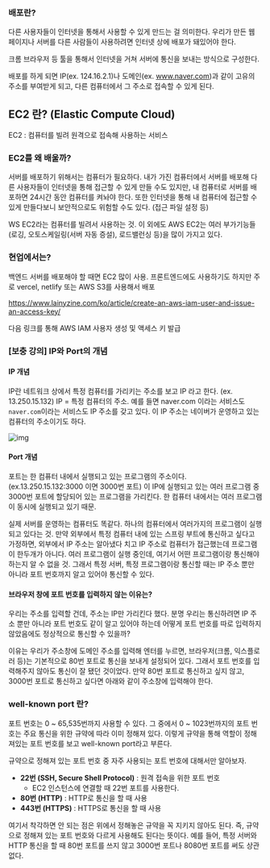 ### 배포란? 
다른 사용자들이 인터넷을 통해서 사용할 수 있게 만드는 걸 의미한다. 
우리가 만든 웹 페이지나 서버를 다른 사람들이 사용하려면 인터넷 상에 배포가 돼있어야 한다. 

크롬 브라우저 등 툴을 통해서 인터넷을 거쳐 서버에 통신을 보내는 방식으로 구성한다.

배포를 하게 되면 IP(ex. 124.16.2.1)나 도메인(ex. www.naver.com)과 같이 고유의 주소를 부여받게 되고, 
다른 컴퓨터에서 그 주소로 접속할 수 있게 된다.

## EC2 란? (Elastic Compute Cloud)
EC2 : 컴퓨터를 빌려 원격으로 접속해 사용하는 서비스 

### EC2를 왜 배울까?
서버를 배포하기 위해서는 컴퓨터가 필요하다. 
내가 가진 컴퓨터에서 서버를 배포해 다른 사용자들이 인터넷을 통해 접근할 수 있게 만들 수도 있지만, 내 컴퓨터로 서버를 배포하면 24시간 동안 컴퓨터를 켜놔야 한다. 
또한 인터넷을 통해 내 컴퓨터에 접근할 수 있게 만들다보니 보안적으로도 위험할 수도 있다. (접근 파일 설정 등)

WS EC2라는 컴퓨터를 빌려서 사용하는 것. 
이 외에도 AWS EC2는 여러 부가기능들(로깅, 오토스케일링(서버 자동 증설), 로드밸런싱 등)을 많이 가지고 있다. 

### 현업에서는?

백엔드 서버를 배포해야 할 때면 EC2 많이 사용.
프론트엔드에도 사용하기도 하지만 주로 vercel, netlify 또는 AWS S3를 사용해서 배포

https://www.lainyzine.com/ko/article/create-an-aws-iam-user-and-issue-an-access-key/

다음 링크를 통해 AWS IAM 사용자 생성 및 액세스 키 발급

### [보충 강의] IP와 Port의 개념

#### IP 개념
IP란 네트워크 상에서 특정 컴퓨터를 가리키는 주소를 보고 IP 라고 한다. (ex. 13.250.15.132)
IP = 특정 컴퓨터의 주소. 예를 들면 naver.com 이라는 서비스도 `naver.com`이라는 서비스도 IP 주소를 갖고 있다.
이 IP 주소는 네이버가 운영하고 있는 컴퓨터의 주소이기도 하다.

![img](https://github.com/al1kite/AWS-wiki/assets/102217402/d800c221-e59c-4b4d-ae33-e9053f9bc268)

#### Port 개념
포트는 한 컴퓨터 내에서 실행되고 있는 프로그램의 주소이다. (ex.13.250.15.132:3000 이면 3000번 포트)
이 IP에 실행되고 있는 여러 프로그램 중 3000번 포트에 할당되어 있는 프로그램을 가리킨다.
한 컴퓨터 내에서는 여러 프로그램이 동시에 실행되고 있기 때문. 

실제 서버를 운영하는 컴퓨터도 똑같다. 하나의 컴퓨터에서 여러가지의 프로그램이 실행되고 있다는 것.
만약 외부에서 특정 컴퓨터 내에 있는 스프링 부트에 통신하고 싶다고 가정하면, 외부에서 IP 주소는 알아냈다 치고
IP 주소로 컴퓨터가 접근했는데 프로그램이 한두개가 아니다. 여러 프로그램이 실행 중인데, 여기서 어떤 프로그램이랑 
통신해야 하는지 알 수 없을 것. 그래서 특정 서버, 특정 프로그램이랑 통신할 때는 IP 주소 뿐만 아니라 포트 번호까지 알고 있어야 통신할 수 있다.

#### 브라우저 창에 포트 번호를 입력하지 않는 이유는?
우리는 주소를 입력할 건데, 주소는 IP만 가리킨다 했다.
분명 우리는 통신하려면 IP 주소 뿐만 아니라 포트 번호도 같이 알고 있어야 하는데
어떻게 포트 번호를 따로 입력하지 않았음에도 정상적으로 통신할 수 있을까?

이유는 우리가 주소창에 도메인 주소를 입력해 엔터를 누르면, 브라우저(크롬, 익스플로러 등)는 기본적으로 80번 포트로 통신을 보내게 설정되어 있다. 그래서 포트 번호를 입력해주지 않아도 통신이 잘 됐던 것이었다. 
만약 80번 포트로 통신하고 싶지 않고, 3000번 포트로 통신하고 싶다면 아래와 같이 주소창에 입력해야 한다.

### well-known port 란?

포트 번호는 0 ~ 65,535번까지 사용할 수 있다.
그 중에서 0 ~ 1023번까지의 포트 번호는 주요 통신을 위한 규약에 따라 이미 정해져 있다. 
이렇게 규약을 통해 역할이 정해져있는 포트 번호를 보고 well-known port라고 부른다.

규약으로 정해져 있는 포트 번호 중 자주 사용되는 포트 번호에 대해서만 알아보자.
- **22번 (SSH, Secure Shell Protocol)** : 원격 접속을 위한 포트 번호
    - EC2 인스턴스에 연결할 때 22번 포트를 사용한다.
- **80번 (HTTP)** : HTTP로 통신을 할 때 사용
- **443번 (HTTPS)** : HTTPS로 통신을 할 때 사용

여기서 착각하면 안 되는 점은 위에서 정해놓은 규약을 꼭 지키지 않아도 된다. 
즉, 규약으로 정해져 있는 포트 번호와 다르게 사용해도 된다는 뜻이다. 
예를 들어, 특정 서버와 HTTP 통신을 할 때 80번 포트를 쓰지 않고 3000번 포트나 8080번 포트를 써도 상관 없다.